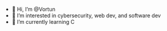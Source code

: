 - 👋 Hi, I’m @Vortun
- 👀 I’m interested in cybersecurity, web dev, and software dev
- 🌱 I’m currently learning C

<!---
Vortun/Vortun is a ✨ special ✨ repository because its `README.md` (this file) appears on your GitHub profile.
You can click the Preview link to take a look at your changes.
--->
